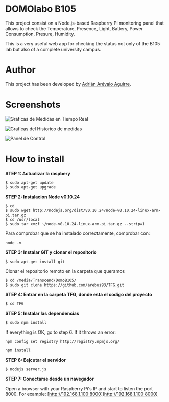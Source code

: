 DOMOlabo B105
===================

This project consist on a Node.js-based Raspberry Pi monitoring panel that allows to check the Temperature, Presence, Light, Battery, Power Consumption, Presure, Humidity. 

This is a very useful web app for checking the status not only of the B105 lab but also of a complete university campus.

# Author

This project has been developed by [Adrián Arévalo Aguirre](http://github.com/arebus93 "Adrián Arévalo Aguirre").

# Screenshots
![Graficas de Medidas en Tiempo Real](https://lh6.googleusercontent.com/UnVdH6N_vAz4j947moIYjv13B8AB9nalVrzM3LDXSHXC8z216rA1rDTaiunYiuVHoLPXttoxpTJdW4w=w1576-h655-rw "Graficas en Tiempo Real")

![Graficas del Historico de medidas](https://lh4.googleusercontent.com/uKd-IYIRT_ut5oK7wORFvCTtYl1xYKk8VFnjSS9GxArHRbeY0amusF0_TPj4EWvOpi48IHkCx9uYMWo=w1576-h655-rw "Graficas del Historico de medidas")

![Panel de Control](https://lh4.googleusercontent.com/niQ1drIoGrp2Jlf2xex3RoQM3YQiVlJM7OUJxknd-_VhfgtkPPSVjF6xifEky_5sIsBSjv0uiDtQnjg=w1576-h655-rw "Panel de Control")


# How to install

**STEP 1: Actualizar la raspbery**
~~~
$ sudo apt-get update 
$ sudo apt-get upgrade
~~~
**STEP 2: Instalacion Node v0.10.24**
~~~
$ cd
$ sudo wget http://nodejs.org/dist/v0.10.24/node-v0.10.24-linux-arm-pi.tar.gz
$ cd /usr/local
$ sudo tar xvzf ~/node-v0.10.24-linux-arm-pi.tar.gz --strip=1
~~~
Para comprobar que se ha instalado correctamente, comprobar con:
~~~
node -v
~~~
**STEP 3: Instalar GIT y clonar el repositorio**
~~~
$ sudo apt-get install git
~~~
Clonar el repositorio remoto en la carpeta que queramos
~~~
$ cd /media/Transcend/DomoB105/
$ sudo git clone https://github.com/arebus93/TFG.git
~~~
**STEP 4: Entrar en la carpeta TFG, donde esta el codigo del proyecto**
~~~
$ cd TFG
~~~
**STEP 5: Instalar las dependencias**
~~~
$ sudo npm install
~~~
If everything is OK, go to step 6. If it throws an error:
~~~
npm config set registry http://registry.npmjs.org/
~~~
~~~
npm install
~~~
**STEP 6: Eejcutar el servidor**
~~~
$ nodejs server.js
~~~
**STEP 7: Conectarse desde un navegador**

Open a browser with your Raspberry Pi's IP and start to listen the port 8000. For example: [http://192.168.1.100:8000](http://192.168.1.100:8000)


